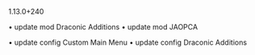 1.13.0+240

• update mod Draconic Additions
• update mod JAOPCA

• update config Custom Main Menu
• update config Draconic Additions

